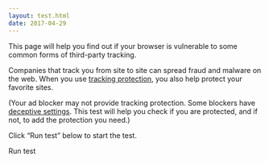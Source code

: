 ```yaml
---
layout: test.html
date: 2017-04-29
---
```


This page will help you find out if your browser
is vulnerable to some common forms of third-party
tracking.

Companies that track you from site to site can spread
fraud and malware on the web.  When you use [tracking
protection](/protection), you also help protect your
favorite sites.

(Your ad blocker may not provide tracking
protection.  Some blockers have [deceptive
settings](http://blog.aloodo.org/posts/adblock-plus-dark-pattern/).
This test will help you check if you are protected,
and if not, to add the protection you need.)

Click <q>Run test</q> below to start the test.

<a class="button" id="start">Run test</a>

